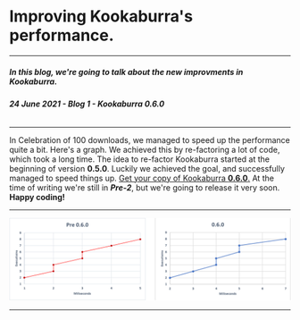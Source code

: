 <style>
  .md-nav--primary .md-nav__link[for=__toc] ~ .md-nav {
    display: none;
  }
</style>

# Improving Kookaburra's performance.
-----
##### **In this blog, we're going to talk about the new improvments in Kookaburra.**
###### ***24 June 2021 - Blog 1 - Kookaburra 0.6.0***
-----

In Celebration of 100 downloads, we managed to speed up the performance quite a bit. Here's a graph. We achieved this by re-factoring a lot of code, which took a long time. The idea to re-factor Kookaburra started at the beginning of version **0.5.0**. Luckily we achieved the goal, and successfully managed to speed things up. [Get your copy of Kookaburra **0.6.0**.](https://github.com/AZProductions/Kookaburra/releases/latest) At the time of writing we're still in ***Pre-2***, but we're going to release it very soon. **Happy coding!**

----
<img src="https://raw.githubusercontent.com/AZProductions/Kookaburra/main/docs-img/graph.png" class="center">

----